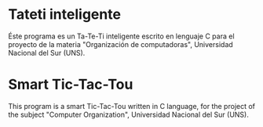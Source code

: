 # Tateti inteligente  
 Éste programa es un Ta-Te-Ti inteligente escrito en lenguaje C para el proyecto de la materia "Organización de computadoras", Universidad Nacional del Sur (UNS).
 

 # Smart Tic-Tac-Tou
 This program is a smart Tic-Tac-Tou written in C language, for the project of the subject "Computer Organization", Universidad Nacional del Sur (UNS).

